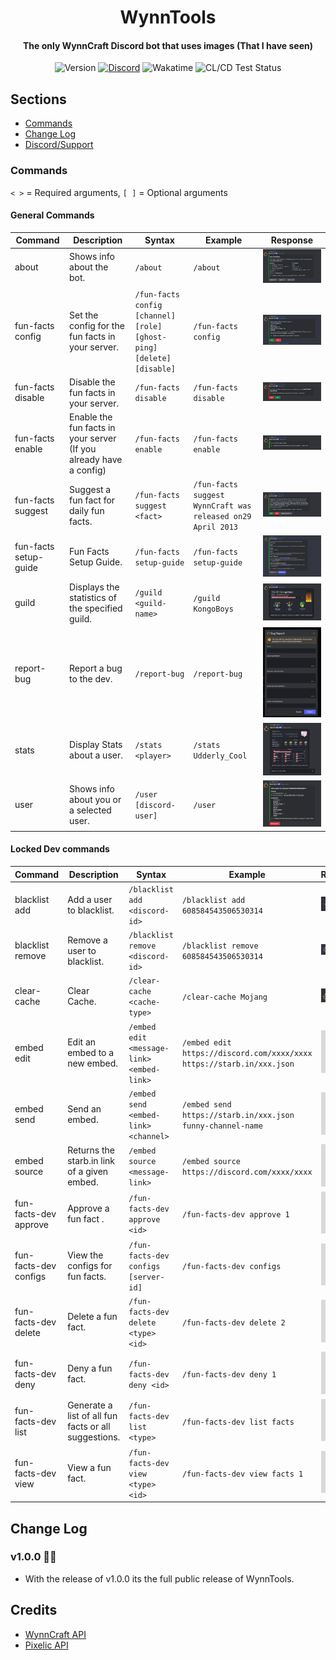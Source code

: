 <div align="center">
    <h1>WynnTools</h1>
    <h4>The only WynnCraft Discord bot that uses images (That I have seen)</h4>
</div>
<div align="center">   
    <a><img src="https://img.shields.io/github/package-json/v/kathund/WynnTools" alt="Version"></a>
    <a href="https://discord.com/invite/2vAuyVvdwj"><img src="https://img.shields.io/discord/926873163411910746?color=7289DA&label=Discord" alt="Discord"></a>
    <a><img src="https://wakatime.com/badge/user/2b7c6789-3672-4def-94e6-41ba1c8749a3/project/ba177dfd-57ca-4511-af8a-ec449a281488.svg" alt="Wakatime"></a>
    <a herf="https://github.com/Kathund/WynnTools/actions/workflows/ci-cd.yml"><img src="https://github.com/Kathund/WynnTools/actions/workflows/ci-cd.yml/badge.svg" alt="CL/CD Test Status"></a>
</div>

## Sections

- [Commands](#commands)
- [Change Log](#change-log)
- [Discord/Support](#discord)

### Commands

`< >` = Required arguments, `[ ]` = Optional arguments

#### General Commands

| Command               | Description                                                        | Syntax                                                               | Example                                                     | Response                                             |
| --------------------- | ------------------------------------------------------------------ | -------------------------------------------------------------------- | ----------------------------------------------------------- | ---------------------------------------------------- |
| about                 | Shows info about the bot.                                          | `/about`                                                             | `/about`                                                    | ![](src/assets//readme/aboutExample.png)             |
| fun-facts config      | Set the config for the fun facts in your server.                   | `/fun-facts config [channel] [role] [ghost-ping] [delete] [disable]` | `/fun-facts config`                                         | ![](src/assets/readme/funFactsConfigExample.png)     |
| fun-facts disable     | Disable the fun facts in your server.                              | `/fun-facts disable `                                                | `/fun-facts disable`                                        | ![](src/assets/readme/funFactsDisableExample.png)    |
| fun-facts enable      | Enable the fun facts in your server (If you already have a config) | `/fun-facts enable `                                                 | `/fun-facts enable`                                         | ![](src/assets/readme/funFactsEnableExample.png)     |
| fun-facts suggest     | Suggest a fun fact for daily fun facts.                            | `/fun-facts suggest <fact>`                                          | `/fun-facts suggest WynnCraft was released on29 April 2013` | ![](src/assets/readme/funFactsSuggestExample.png)    |
| fun-facts setup-guide | Fun Facts Setup Guide.                                             | `/fun-facts setup-guide `                                            | `/fun-facts setup-guide`                                    | ![](src/assets/readme/funFactsSetupGuideExample.png) |
| guild                 | Displays the statistics of the specified guild.                    | `/guild <guild-name>`                                                | `/guild KongoBoys`                                          | ![](src/assets/readme/guildExample.png)              |
| report-bug            | Report a bug to the dev.                                           | `/report-bug`                                                        | `/report-bug`                                               | ![](src/assets/readme/reportBugExample.png)          |
| stats                 | Display Stats about a user.                                        | `/stats <player>`                                                    | `/stats Udderly_Cool`                                       | ![](src/assets/readme/statsExample.png)              |
| user                  | Shows info about you or a selected user.                           | `/user [discord-user]`                                               | `/user`                                                     | ![](src/assets/readme/userExample.png)               |

#### Locked Dev commands

| Command               | Description                                          | Syntax                                    | Example                                                               | Response                                          |
| --------------------- | ---------------------------------------------------- | ----------------------------------------- | --------------------------------------------------------------------- | ------------------------------------------------- |
| blacklist add         | Add a user to blacklist.                             | `/blacklist add <discord-id>`             | `/blacklist add 608584543506530314`                                   | ![](src/assets/readme/blacklistAddExample.png)    |
| blacklist remove      | Remove a user to blacklist.                          | `/blacklist remove <discord-id>`          | `/blacklist remove 608584543506530314`                                | ![](src/assets/readme/blacklistRemoveExample.png) |
| clear-cache           | Clear Cache.                                         | `/clear-cache <cache-type>`               | `/clear-cache Mojang`                                                 | ![](src/assets/readme/clearCacheExample.png)      |
| embed edit            | Edit an embed to a new embed.                        | `/embed edit <message-link> <embed-link>` | `/embed edit https://discord.com/xxxx/xxxx https://starb.in/xxx.json` | ![](src/assets/readme/Example.png)                |
| embed send            | Send an embed.                                       | `/embed send <embed-link> <channel>`      | `/embed send https://starb.in/xxx.json funny-channel-name`            | ![](src/assets/readme/Example.png)                |
| embed source          | Returns the starb.in link of a given embed.          | `/embed source <message-link>`            | `/embed source https://discord.com/xxxx/xxxx`                         | ![](src/assets/readme/Example.png)                |
| fun-facts-dev approve | Approve a fun fact .                                 | `/fun-facts-dev approve <id>`             | `/fun-facts-dev approve 1`                                            | ![](src/assets/readme/Example.png)                |
| fun-facts-dev configs | View the configs for fun facts.                      | `/fun-facts-dev configs [server-id]`      | `/fun-facts-dev configs`                                              | ![](src/assets/readme/Example.png)                |
| fun-facts-dev delete  | Delete a fun fact.                                   | `/fun-facts-dev delete <type> <id>`       | `/fun-facts-dev delete 2`                                             | ![](src/assets/readme/Example.png)                |
| fun-facts-dev deny    | Deny a fun fact.                                     | `/fun-facts-dev deny <id>`                | `/fun-facts-dev deny 1`                                               | ![](src/assets/readme/Example.png)                |
| fun-facts-dev list    | Generate a list of all fun facts or all suggestions. | `/fun-facts-dev list <type>`              | `/fun-facts-dev list facts`                                           | ![](src/assets/readme/Example.png)                |
| fun-facts-dev view    | View a fun fact.                                     | `/fun-facts-dev view <type> <id>`         | `/fun-facts-dev view facts 1`                                         | ![](src/assets/readme/Example.png)                |

## Change Log

### v1.0.0 🎉🎉

- With the release of v1.0.0 its the full public release of WynnTools.

## Credits

- [WynnCraft API](https://docs.wynncraft.com/)
- [Pixelic API](https://api.pixelic.de/)
